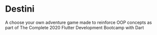 
# Destini

A choose your own adventure game made to reinforce OOP concepts as part of The Complete 2020 Flutter Development Bootcamp with Dart
